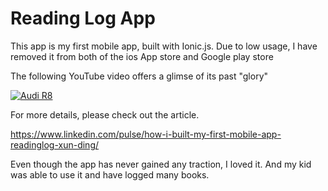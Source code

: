 # Reading Log  App
This app is my first mobile app, built with Ionic.js. Due to low usage, I have removed it from both of the ios App store and Google play store

The following YouTube video offers a glimse of its past "glory"

[![Audi R8](https://i9.ytimg.com/vi/e1tlcyENgrU/mq1.jpg?sqp=CNSLiIAG&rs=AOn4CLDa2lQc3ZRNf2LQicfz3JGVunhrTw)](https://youtu.be/e1tlcyENgrU "Readlog App")

For more details, please check out the article.

https://www.linkedin.com/pulse/how-i-built-my-first-mobile-app-readinglog-xun-ding/

Even though the app has never gained any traction, I loved it. And my kid was able to use it and have logged many books. 
